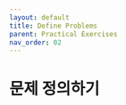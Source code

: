 ```yaml
---
layout: default
title: Define Problems
parent: Practical Exercises
nav_order: 02
---
```


# 문제 정의하기

